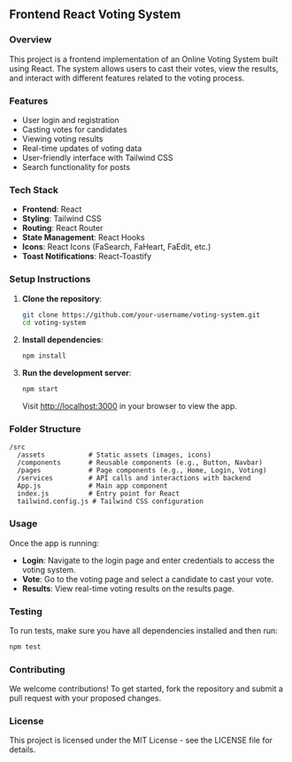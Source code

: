 ## Frontend React Voting System

### Overview

This project is a frontend implementation of an Online Voting System built using React. The system allows users to cast their votes, view the results, and interact with different features related to the voting process.

### Features

- User login and registration
- Casting votes for candidates
- Viewing voting results
- Real-time updates of voting data
- User-friendly interface with Tailwind CSS
- Search functionality for posts

### Tech Stack

- **Frontend**: React
- **Styling**: Tailwind CSS
- **Routing**: React Router
- **State Management**: React Hooks
- **Icons**: React Icons (FaSearch, FaHeart, FaEdit, etc.)
- **Toast Notifications**: React-Toastify

### Setup Instructions

1. **Clone the repository**:
   ```bash
   git clone https://github.com/your-username/voting-system.git
   cd voting-system
   ```

2. **Install dependencies**:
   ```bash
   npm install
   ```

3. **Run the development server**:
   ```bash
   npm start
   ```
   Visit [http://localhost:3000](http://localhost:3000) in your browser to view the app.

### Folder Structure

```
/src
  /assets           # Static assets (images, icons)
  /components       # Reusable components (e.g., Button, Navbar)
  /pages            # Page components (e.g., Home, Login, Voting)
  /services         # API calls and interactions with backend
  App.js            # Main app component
  index.js          # Entry point for React
  tailwind.config.js # Tailwind CSS configuration
```

### Usage

Once the app is running:

- **Login**: Navigate to the login page and enter credentials to access the voting system.
- **Vote**: Go to the voting page and select a candidate to cast your vote.
- **Results**: View real-time voting results on the results page.

### Testing

To run tests, make sure you have all dependencies installed and then run:
```bash
npm test
```

### Contributing

We welcome contributions! To get started, fork the repository and submit a pull request with your proposed changes.

### License

This project is licensed under the MIT License - see the LICENSE file for details.

